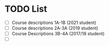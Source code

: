 # TODO List

- [ ] Course descriptions 1A-1B (2021 student)
- [ ] Course descriptions 2A-3A (2019 student)
- [ ] Course Descriptions 3B-4A (2017/18 student)
- [ ] ​